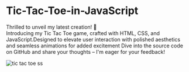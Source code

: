 # Tic-Tac-Toe-in-JavaScript

Thrilled to unveil my latest creation! 🚀 <br>
Introducing my Tic Tac Toe game, crafted with HTML, CSS, and JavaScript.Designed to elevate user interaction with polished aesthetics and seamless animations for added excitement Dive into the source code on GitHub and share your thoughts – I'm eager for your feedback!

![tic tac toe ss](https://github.com/arqamcodes/Tic-Tac-Toe-in-JavaScript/assets/68507521/871d9618-c39d-457d-89df-627aabd5ffad)

